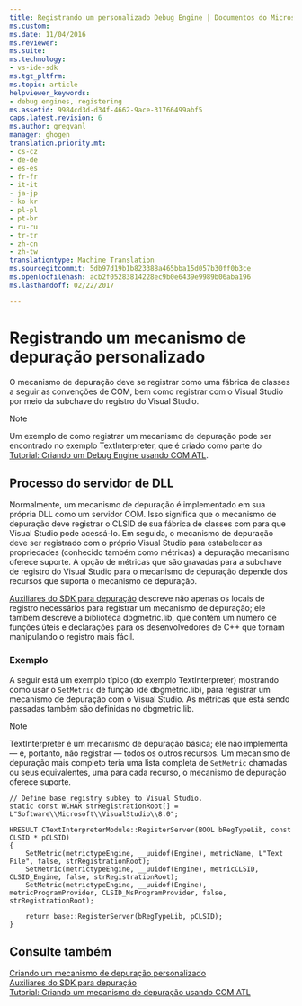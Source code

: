 ```yaml
---
title: Registrando um personalizado Debug Engine | Documentos do Microsoft
ms.custom: 
ms.date: 11/04/2016
ms.reviewer: 
ms.suite: 
ms.technology:
- vs-ide-sdk
ms.tgt_pltfrm: 
ms.topic: article
helpviewer_keywords:
- debug engines, registering
ms.assetid: 9984cd3d-d34f-4662-9ace-31766499abf5
caps.latest.revision: 6
ms.author: gregvanl
manager: ghogen
translation.priority.mt:
- cs-cz
- de-de
- es-es
- fr-fr
- it-it
- ja-jp
- ko-kr
- pl-pl
- pt-br
- ru-ru
- tr-tr
- zh-cn
- zh-tw
translationtype: Machine Translation
ms.sourcegitcommit: 5db97d19b1b823388a465bba15d057b30ff0b3ce
ms.openlocfilehash: acb2f05283814228ec9b0e6439e9989b06aba196
ms.lasthandoff: 02/22/2017

---
```

# <a name="registering-a-custom-debug-engine"></a>Registrando um mecanismo de depuração personalizado
O mecanismo de depuração deve se registrar como uma fábrica de classes a seguir as convenções de COM, bem como registrar com o Visual Studio por meio da subchave do registro do Visual Studio.  
  
> [!NOTE]
>  Um exemplo de como registrar um mecanismo de depuração pode ser encontrado no exemplo TextInterpreter, que é criado como parte do [Tutorial: Criando um Debug Engine usando COM ATL](http://msdn.microsoft.com/en-us/9097b71e-1fe7-48f7-bc00-009e25940c24).  
  
## <a name="dll-server-process"></a>Processo do servidor de DLL  
 Normalmente, um mecanismo de depuração é implementado em sua própria DLL como um servidor COM. Isso significa que o mecanismo de depuração deve registrar o CLSID de sua fábrica de classes com para que Visual Studio pode acessá-lo. Em seguida, o mecanismo de depuração deve ser registrado com o próprio Visual Studio para estabelecer as propriedades (conhecido também como métricas) a depuração mecanismo oferece suporte. A opção de métricas que são gravadas para a subchave de registro do Visual Studio para o mecanismo de depuração depende dos recursos que suporta o mecanismo de depuração.  
  
 [Auxiliares do SDK para depuração](../../extensibility/debugger/reference/sdk-helpers-for-debugging.md) descreve não apenas os locais de registro necessários para registrar um mecanismo de depuração; ele também descreve a biblioteca dbgmetric.lib, que contém um número de funções úteis e declarações para os desenvolvedores de C++ que tornam manipulando o registro mais fácil.  
  
### <a name="example"></a>Exemplo  
 A seguir está um exemplo típico (do exemplo TextInterpreter) mostrando como usar o `SetMetric` de função (de dbgmetric.lib), para registrar um mecanismo de depuração com o Visual Studio. As métricas que está sendo passadas também são definidas no dbgmetric.lib.  
  
> [!NOTE]
>  TextInterpreter é um mecanismo de depuração básica; ele não implementa — e, portanto, não registrar — todos os outros recursos. Um mecanismo de depuração mais completo teria uma lista completa de `SetMetric` chamadas ou seus equivalentes, uma para cada recurso, o mecanismo de depuração oferece suporte.  
  
```  
// Define base registry subkey to Visual Studio.  
static const WCHAR strRegistrationRoot[] = L"Software\\Microsoft\\VisualStudio\\8.0";  
  
HRESULT CTextInterpreterModule::RegisterServer(BOOL bRegTypeLib, const CLSID * pCLSID)  
{  
    SetMetric(metrictypeEngine, __uuidof(Engine), metricName, L"Text File", false, strRegistrationRoot);  
    SetMetric(metrictypeEngine, __uuidof(Engine), metricCLSID, CLSID_Engine, false, strRegistrationRoot);  
    SetMetric(metrictypeEngine, __uuidof(Engine), metricProgramProvider, CLSID_MsProgramProvider, false, strRegistrationRoot);  
  
    return base::RegisterServer(bRegTypeLib, pCLSID);  
}  
```  
  
## <a name="see-also"></a>Consulte também  
 [Criando um mecanismo de depuração personalizado](../../extensibility/debugger/creating-a-custom-debug-engine.md)   
 [Auxiliares do SDK para depuração](../../extensibility/debugger/reference/sdk-helpers-for-debugging.md)   
 [Tutorial: Criando um mecanismo de depuração usando COM ATL](http://msdn.microsoft.com/en-us/9097b71e-1fe7-48f7-bc00-009e25940c24)
